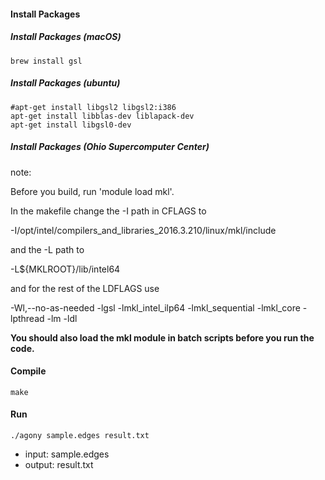 #### Install Packages

##### Install Packages (macOS)
```
brew install gsl
```

##### Install Packages (ubuntu)

```
#apt-get install libgsl2 libgsl2:i386
apt-get install libblas-dev liblapack-dev
apt-get install libgsl0-dev
```

##### Install Packages (Ohio Supercomputer Center)

note:

Before you build, run 'module load mkl'. 

In the makefile change the -I path in CFLAGS to
 
-I/opt/intel/compilers_and_libraries_2016.3.210/linux/mkl/include
 
and the -L path to
 
-L${MKLROOT}/lib/intel64
 
and for the rest of the LDFLAGS use
 
-Wl,--no-as-needed -lgsl -lmkl_intel_ilp64 -lmkl_sequential -lmkl_core -lpthread -lm -ldl
 
**You should also load the mkl module in batch scripts before you run the code.**

#### Compile

```
make
```

#### Run

```
./agony sample.edges result.txt
```

* input: sample.edges 
* output: result.txt
